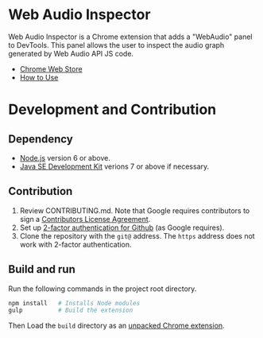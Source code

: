 # Web Audio Inspector

Web Audio Inspector is a Chrome extension that adds a "WebAudio" panel to DevTools. This panel allows the user to inspect the audio graph generated by Web Audio API JS code.

- [Chrome Web Store]()
- [How to Use](https://github.com/google/audion/wiki/How-to-Use)

# Development and Contribution

## Dependency

- [Node.js](https://nodejs.org/en/download/) version 6 or above.
- [Java SE Development Kit](http://www.oracle.com/technetwork/java/javase/downloads/index.html) verions 7 or above if necessary.

## Contribution

1. Review CONTRIBUTING.md. Note that Google requires contributors to sign a [Contributors License Agreement](https://cla.developers.google.com/about/google-individual).
3. Set up [2-factor authentication for Github](https://github.com/blog/1614-two-factor-authentication) (as Google requires).
4. Clone the repository with the `git@` address. The `https` address does not work with 2-factor authentication.

## Build and run

Run the following commands in the project root directory.

```bash
npm install   # Installs Node modules
gulp          # Build the extension
```

Then Load the `build` directory as an [unpacked Chrome extension](https://developer.chrome.com/extensions/getstarted#unpacked).